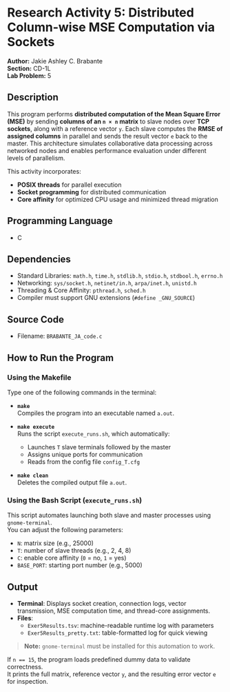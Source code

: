 # Research Activity 5: Distributed Column-wise MSE Computation via Sockets

**Author:** Jakie Ashley C. Brabante  
**Section:** CD-1L  
**Lab Problem:** 5  

## Description  
This program performs **distributed computation of the Mean Square Error (MSE)** by sending **columns of an `n × n` matrix** to slave nodes over **TCP sockets**, along with a reference vector `y`. Each slave computes the **RMSE of assigned columns** in parallel and sends the result vector `e` back to the master. This architecture simulates collaborative data processing across networked nodes and enables performance evaluation under different levels of parallelism.

This activity incorporates:
- **POSIX threads** for parallel execution  
- **Socket programming** for distributed communication  
- **Core affinity** for optimized CPU usage and minimized thread migration  

## Programming Language  
- C

## Dependencies  
- Standard Libraries: `math.h`, `time.h`, `stdlib.h`, `stdio.h`, `stdbool.h`, `errno.h`  
- Networking: `sys/socket.h`, `netinet/in.h`, `arpa/inet.h`, `unistd.h`  
- Threading & Core Affinity: `pthread.h`, `sched.h`  
- Compiler must support GNU extensions (`#define _GNU_SOURCE`)

## Source Code  
- Filename: `BRABANTE_JA_code.c`

## How to Run the Program  

### **Using the Makefile**  
Type one of the following commands in the terminal:

- **`make`**  
  Compiles the program into an executable named `a.out`.

- **`make execute`**  
  Runs the script `execute_runs.sh`, which automatically:
  - Launches `T` slave terminals followed by the master
  - Assigns unique ports for communication
  - Reads from the config file `config_T.cfg`

- **`make clean`**  
  Deletes the compiled output file `a.out`.

### **Using the Bash Script (`execute_runs.sh`)**  
This script automates launching both slave and master processes using `gnome-terminal`.  
You can adjust the following parameters:
- `N`: matrix size (e.g., 25000)
- `T`: number of slave threads (e.g., 2, 4, 8)
- `C`: enable core affinity (`0` = no, `1` = yes)
- `BASE_PORT`: starting port number (e.g., 5000)

## Output  
- **Terminal**: Displays socket creation, connection logs, vector transmission, MSE computation time, and thread-core assignments.  
- **Files**:
  - `Exer5Results.tsv`: machine-readable runtime log with parameters  
  - `Exer5Results_pretty.txt`: table-formatted log for quick viewing

> **Note:** `gnome-terminal` must be installed for this automation to work.

If `n == 15`, the program loads predefined dummy data to validate correctness.  
It prints the full matrix, reference vector `y`, and the resulting error vector `e` for inspection.